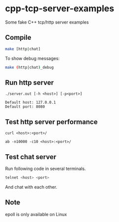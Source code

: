 # cpp-tcp-server-examples
Some fake C++ tcp/http server examples

## Compile
```sh
make [http|chat]
```
To show debug messages:
```sh
make (http|chat)_debug
```

## Run http server
```
./server.out [-h <host>] [-p<port>]
```
    Default host: 127.0.0.1
    Default port: 8080

## Test http server performance
```
curl <host>:<port>/

ab -n10000 -c10 <host>:<port>/
```

## Test chat server
Run following code in several terminals.
```sh
telnet <host> <port>
```
And chat with each other.

## Note
epoll is only available on Linux
